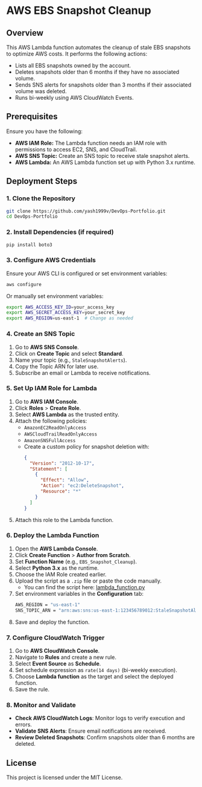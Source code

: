 # AWS EBS Snapshot Cleanup

## Overview
This AWS Lambda function automates the cleanup of stale EBS snapshots to optimize AWS costs. It performs the following actions:
- Lists all EBS snapshots owned by the account.
- Deletes snapshots older than 6 months if they have no associated volume.
- Sends SNS alerts for snapshots older than 3 months if their associated volume was deleted.
- Runs bi-weekly using AWS CloudWatch Events.

## Prerequisites
Ensure you have the following:
- **AWS IAM Role:** The Lambda function needs an IAM role with permissions to access EC2, SNS, and CloudTrail.
- **AWS SNS Topic:** Create an SNS topic to receive stale snapshot alerts.
- **AWS Lambda:** An AWS Lambda function set up with Python 3.x runtime.

## Deployment Steps
### 1. Clone the Repository
```sh
git clone https://github.com/yash1999v/DevOps-Portfolio.git
cd DevOps-Portfolio
```

### 2. Install Dependencies (if required)
```sh
pip install boto3
```

### 3. Configure AWS Credentials
Ensure your AWS CLI is configured or set environment variables:
```sh
aws configure
```
Or manually set environment variables:
```sh
export AWS_ACCESS_KEY_ID=your_access_key
export AWS_SECRET_ACCESS_KEY=your_secret_key
export AWS_REGION=us-east-1  # Change as needed
```

### 4. Create an SNS Topic
1. Go to **AWS SNS Console**.
2. Click on **Create Topic** and select **Standard**.
3. Name your topic (e.g., `StaleSnapshotAlerts`).
4. Copy the Topic ARN for later use.
5. Subscribe an email or Lambda to receive notifications.

### 5. Set Up IAM Role for Lambda
1. Go to **AWS IAM Console**.
2. Click **Roles** > **Create Role**.
3. Select **AWS Lambda** as the trusted entity.
4. Attach the following policies:
   - `AmazonEC2ReadOnlyAccess`
   - `AWSCloudTrailReadOnlyAccess`
   - `AmazonSNSFullAccess`
   - Create a custom policy for snapshot deletion with:
     ```json
     {
       "Version": "2012-10-17",
       "Statement": [
         {
           "Effect": "Allow",
           "Action": "ec2:DeleteSnapshot",
           "Resource": "*"
         }
       ]
     }
     ```
5. Attach this role to the Lambda function.

### 6. Deploy the Lambda Function
1. Open the **AWS Lambda Console**.
2. Click **Create Function** > **Author from Scratch**.
3. Set **Function Name** (e.g., `EBS_Snapshot_Cleanup`).
4. Select **Python 3.x** as the runtime.
5. Choose the IAM Role created earlier.
6. Upload the script as a `.zip` file or paste the code manually.
   - You can find the script here: [lambda_function.py](https://github.com/yash1999v/Routine30Python/blob/main/CostOptimWithLambdaSNS/lambda_function.py)
7. Set environment variables in the **Configuration** tab:
   ```sh
   AWS_REGION = "us-east-1"
   SNS_TOPIC_ARN = "arn:aws:sns:us-east-1:123456789012:StaleSnapshotAlerts"
   ```
8. Save and deploy the function.

### 7. Configure CloudWatch Trigger
1. Go to **AWS CloudWatch Console**.
2. Navigate to **Rules** and create a new rule.
3. Select **Event Source** as **Schedule**.
4. Set schedule expression as `rate(14 days)` (bi-weekly execution).
5. Choose **Lambda function** as the target and select the deployed function.
6. Save the rule.

### 8. Monitor and Validate
- **Check AWS CloudWatch Logs**: Monitor logs to verify execution and errors.
- **Validate SNS Alerts**: Ensure email notifications are received.
- **Review Deleted Snapshots**: Confirm snapshots older than 6 months are deleted.

## License
This project is licensed under the MIT License.

